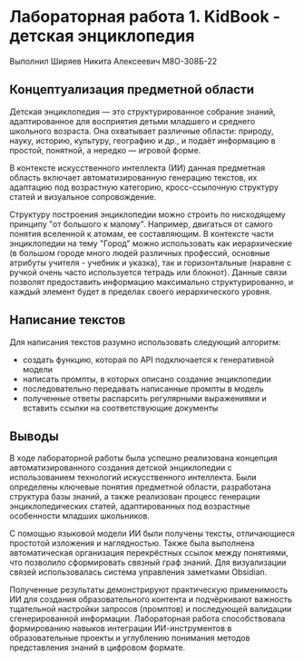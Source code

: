 # Лабораторная работа 1. KidBook - детская энциклопедия
Выполнил Ширяев Никита Алексеевич М8О-308Б-22

## Концептуализация предметной области
Детская энциклопедия — это структурированное собрание знаний, адаптированное для восприятия детьми младшего и среднего школьного возраста. Она охватывает различные области: природу, науку, историю, культуру, географию и др., и подаёт информацию в простой, понятной, а нередко — игровой форме.

В контексте искусственного интеллекта (ИИ) данная предметная область включает автоматизированную генерацию текстов, их адаптацию под возрастную категорию, кросс-ссылочную структуру статей и визуальное сопровождение.

Структуру построения энциклопедии можно строить по нисходящему принципу "от большого к малому". Например, двигаться от самого понятия вселенной к атомам, ее составляющим.
В контексте части энциклопедии на тему "Город" можно использовать как иерархические (в большом городе много людей различных профессий, основные атрибуты учителя - учебник и указка), так и горизонтальные (наравне с ручкой очень часто используется тетрадь или блокнот). Данные связи позволят предоставить информацию максимально структурированно, и каждый элемент будет в пределах своего иерархического уровня.

## Написание текстов
Для написания текстов разумно использовать следующий алгоритм:
- создать функцию, которая по API подключается к генеративной модели
- написать промпты, в которых описано создание энциклопедии
- последовательно передавать написанные промпты в модель
- полученные ответы распарсить регулярными выражениями и вставить ссылки на соответствующие документы

## Выводы
В ходе лабораторной работы была успешно реализована концепция автоматизированного создания детской энциклопедии с использованием технологий искусственного интеллекта. Были определены ключевые понятия предметной области, разработана структура базы знаний, а также реализован процесс генерации энциклопедических статей, адаптированных под возрастные особенности младших школьников.

С помощью языковой модели ИИ были получены тексты, отличающиеся простотой изложения и наглядностью. Также была выполнена автоматическая организация перекрёстных ссылок между понятиями, что позволило сформировать связный граф знаний. Для визуализации связей использовалась система управления заметками Obsidian.

Полученные результаты демонстрируют практическую применимость ИИ для создания образовательного контента и подчёркивают важность тщательной настройки запросов (промптов) и последующей валидации сгенерированной информации. Лабораторная работа способствовала формированию навыков интеграции ИИ-инструментов в образовательные проекты и углублению понимания методов представления знаний в цифровом формате.